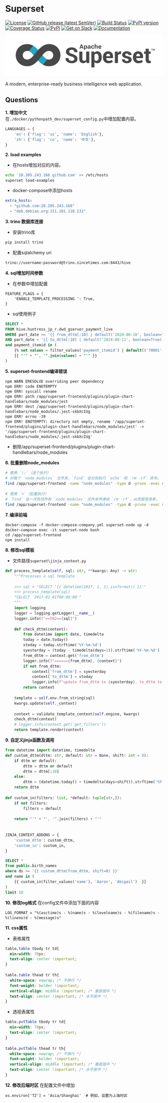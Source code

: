 <!--
Licensed to the Apache Software Foundation (ASF) under one
or more contributor license agreements.  See the NOTICE file
distributed with this work for additional information
regarding copyright ownership.  The ASF licenses this file
to you under the Apache License, Version 2.0 (the
"License"); you may not use this file except in compliance
with the License.  You may obtain a copy of the License at

  http://www.apache.org/licenses/LICENSE-2.0

Unless required by applicable law or agreed to in writing,
software distributed under the License is distributed on an
"AS IS" BASIS, WITHOUT WARRANTIES OR CONDITIONS OF ANY
KIND, either express or implied.  See the License for the
specific language governing permissions and limitations
under the License.
-->

# Superset

[![License](https://img.shields.io/badge/License-Apache%202.0-blue.svg)](https://opensource.org/licenses/Apache-2.0)
[![GitHub release (latest SemVer)](https://img.shields.io/github/v/release/apache/superset?sort=semver)](https://github.com/apache/superset/tree/latest)
[![Build Status](https://github.com/apache/superset/workflows/Python/badge.svg)](https://github.com/apache/superset/actions)
[![PyPI version](https://badge.fury.io/py/apache-superset.svg)](https://badge.fury.io/py/apache-superset)
[![Coverage Status](https://codecov.io/github/apache/superset/coverage.svg?branch=master)](https://codecov.io/github/apache/superset)
[![PyPI](https://img.shields.io/pypi/pyversions/apache-superset.svg?maxAge=2592000)](https://pypi.python.org/pypi/apache-superset)
[![Get on Slack](https://img.shields.io/badge/slack-join-orange.svg)](http://bit.ly/join-superset-slack)
[![Documentation](https://img.shields.io/badge/docs-apache.org-blue.svg)](https://superset.apache.org)

<picture width="500">
  <source
    media="(prefers-color-scheme: dark)"
    src="https://github.com/apache/superset/raw/master/superset-frontend/src/assets/branding/superset-logo-horiz-apache-dark.png"
    alt="Superset logo (dark)"
  />
  <img
    src="https://github.com/apache/superset/raw/master/superset-frontend/src/assets/branding/superset-logo-horiz-apache.png"
    alt="Superset logo (light)"
  />
</picture>

A modern, enterprise-ready business intelligence web application.

## Questions
**1. 增加中文**  
在`./docker/pythonpath_dev/superset_config.py`中增加配置内容。
```python
LANGUAGES = {
    'en': {'flag': 'us', 'name': 'English'},
    'zh': {'flag': 'cn', 'name': '中文'},
}
```
**2. load examples**  
+ 在hosts增加对应的内容。
```bash
echo '20.205.243.166 github.com' >> /etc/hosts
superset load-examples
```  
+ docker-compose中添加hosts
```yaml
extra_hosts:
  - "github.com:20.205.243.166"
  - "deb.debian.org:151.101.110.132"
```

**3. trino 数据库连接**
+ 安装trino库
```bash
pip install trino
```
+ 配置sqlalchemy uri
```bash
trino://username:password@trino.sincetimes.com:8443/hive
```

**4. sql增加时间参数**
+ 在参数中增加配置
```
FEATURE_FLAGS = {
    'ENABLE_TEMPLATE_PROCESSING ': True,
}
```
+ sql使用例子
```sql
SELECT *
FROM hive.huntress_jp_r.dwd_gserver_payment_live
WHERE part_date >= '{{ from_dttm[:10] | default('2024-08-10', boolean=True) }}'
AND part_date < '{{ to_dttm[:10] | default('2024-08-11', boolean=True) }}'
and payment_itemid in (
    {% set values = filter_values('payment_itemid') | default(('70001', '70002'), boolean=True) %}
    {{ "'" + "', '".join(values) + "'" }}
)
```

**5. superset-frontend编译错误**
```
npm WARN ERESOLVE overriding peer dependency
npm ERR! code ENOTEMPTY
npm ERR! syscall rename
npm ERR! path /app/superset-frontend/plugins/plugin-chart-handlebars/node_modules/jest
npm ERR! dest /app/superset-frontend/plugins/plugin-chart-handlebars/node_modules/.jest-skbXcIUg
npm ERR! errno -39
npm ERR! ENOTEMPTY: directory not empty, rename '/app/superset-frontend/plugins/plugin-chart-handlebars/node_modules/jest' -> '/app/superset-frontend/plugins/plugin-chart-handlebars/node_modules/.jest-skbXcIUg'
```
+ 删除/app/superset-frontend/plugins/plugin-chart-handlebars/node_modules

**6. 批量删除node_modules**
```bash
# 使用 `\;`（逐个执行）
# 对每个 `node_modules` 文件夹，`find` 会分别执行 `echo` 和 `rm -rf` 命令。
find /app/superset-frontend -name "node_modules" -type d -prune -exec sh -c 'echo "Deleting: {}"; rm -rf "{}"' \;

# 使用 `+`（批量执行）
# `find` 会一次性将所有 `node_modules` 文件夹传递给 `rm -rf`，从而提高效率。
find /app/superset-frontend -name "node_modules" -type d -prune -exec rm -rf '{}' +
```

**7. 编译前端**
```
docker-compose -f docker-compose-company.yml superset-node up -d
docker-compose exec -it superset-node bash
cd /app/superset-frontend
npm install
```

**8. 修改sql模板**
+ 文件路径`superset\jinja_context.py`
```python
def process_template(self, sql: str, **kwargs: Any) -> str:
    """Processes a sql template

    >>> sql = "SELECT '{{ datetime(2017, 1, 1).isoformat() }}'"
    >>> process_template(sql)
    "SELECT '2017-01-01T00:00:00'"
    """
    import logging
    logger = logging.getLogger(__name__)
    logger.info(f"==502=={sql}")

    def check_dttm(context):
        from datetime import date, timedelta
        today = date.today()
        stoday = today.strftime('%Y-%m-%d')
        syesterday = (today - timedelta(days=1)).strftime('%Y-%m-%d')
        from_dttm = context.get('from_dttm')
        logger.info(f"======{from_dttm}, {context}")
        if not from_dttm:
            context['from_dttm'] = syesterday
            context['to_dttm'] = stoday
            logger.info(f"update from_dttm to {syesterday}, to_dttm to {stoday}")
        return context

    template = self.env.from_string(sql)
    kwargs.update(self._context)

    context = validate_template_context(self.engine, kwargs)
    check_dttm(context)
    # logger.info(context.get('get_filters'))
    return template.render(context)

```


**9. 自定义jinja函数及调用**

```python
from datetime import datetime, timedelta
def custom_dttm(dttm: str, default: str = None, shift: int = 0):
    if dttm or default:
        dttm = dttm or default
        dttm = dttm[:10]
    else:
        dttm = (datetime.today() + timedelta(days=shift)).strftime('%Y-%m-%d')
    return dttm

def custom_in(filters: list, *default: tuple[str,]):
    if not filters:
        filters = default

    return "'" + "', '".join(filters) + "'"


JINJA_CONTEXT_ADDONS = {
    'custom_dttm': custom_dttm,
    'custom_in': custom_in,
}
```
```sql
SELECT *
from public.birth_names 
where ds >= '{{ custom_dttm(from_dttm, shift=0) }}'
and name in (
    {{ custom_in(filter_values('name'), 'Aaron', 'Abigail')  }}
)
limit 10
```

**10. 修改log格式**
在config文件中添加下面的内容
```
LOG_FORMAT = "%(asctime)s - %(name)s - %(levelname)s - %(filename)s - %(lineno)d - %(message)s"
```


**11. css属性**
+ 表格属性
```css
table.table tbody tr td{
  min-width: 70px;
  text-align: center !important;
}

table.table thead tr th{
  white-space: nowrap; /* 不换行 */
  font-weight: bolder !important;
  vertical-align: middle !important; /* 垂直居中 */
  text-align: center !important; /* 水平居中 */
}
```
+ 透视表属性
```css
table.pvtTable tbody tr td{
  min-width: 70px;
  text-align: center !important;
}

table.pvtTable thead tr th{
  white-space: nowrap; /* 不换行 */
  font-weight: bolder !important;
  vertical-align: middle !important; /* 垂直居中 */
  text-align: center !important; /* 水平居中 */
}
```

**12. 修改后端时区**
在配置文件中增加
```
os.environ['TZ'] = 'Asia/Shanghai'  # 例如，设置为上海时区
```